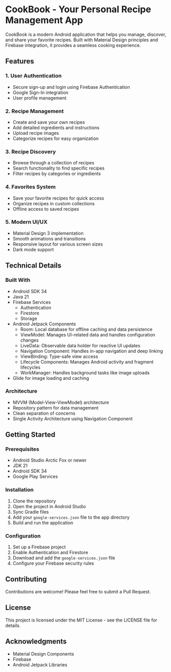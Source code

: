 # CookBook - Your Personal Recipe Management App

CookBook is a modern Android application that helps you manage, discover, and share your favorite recipes. Built with Material Design principles and Firebase integration, it provides a seamless cooking experience.

## Features

### 1. User Authentication
- Secure sign-up and login using Firebase Authentication
- Google Sign-In integration
- User profile management

### 2. Recipe Management
- Create and save your own recipes
- Add detailed ingredients and instructions
- Upload recipe images
- Categorize recipes for easy organization

### 3. Recipe Discovery
- Browse through a collection of recipes
- Search functionality to find specific recipes
- Filter recipes by categories or ingredients

### 4. Favorites System
- Save your favorite recipes for quick access
- Organize recipes in custom collections
- Offline access to saved recipes

### 5. Modern UI/UX
- Material Design 3 implementation
- Smooth animations and transitions
- Responsive layout for various screen sizes
- Dark mode support

## Technical Details

### Built With
- Android SDK 34
- Java 21
- Firebase Services
  - Authentication
  - Firestore
  - Storage
- Android Jetpack Components
  - Room: Local database for offline caching and data persistence
  - ViewModel: Manages UI-related data and handles configuration changes
  - LiveData: Observable data holder for reactive UI updates
  - Navigation Component: Handles in-app navigation and deep linking
  - ViewBinding: Type-safe view access
  - Lifecycle Components: Manages Android activity and fragment lifecycles
  - WorkManager: Handles background tasks like image uploads
- Glide for image loading and caching

### Architecture
- MVVM (Model-View-ViewModel) architecture
- Repository pattern for data management
- Clean separation of concerns
- Single Activity Architecture using Navigation Component

## Getting Started

### Prerequisites
- Android Studio Arctic Fox or newer
- JDK 21
- Android SDK 34
- Google Play Services

### Installation
1. Clone the repository
2. Open the project in Android Studio
3. Sync Gradle files
4. Add your `google-services.json` file to the app directory
5. Build and run the application

### Configuration
1. Set up a Firebase project
2. Enable Authentication and Firestore
3. Download and add the `google-services.json` file
4. Configure your Firebase security rules

## Contributing
Contributions are welcome! Please feel free to submit a Pull Request.

## License
This project is licensed under the MIT License - see the LICENSE file for details.

## Acknowledgments
- Material Design Components
- Firebase
- Android Jetpack Libraries 